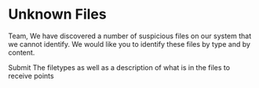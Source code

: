 <h1>Unknown Files</h1>
<p> Team, We have discovered a number of suspicious files on our system that we cannot identify. We would like you to identify these files by type and by content. </p>

<p> Submit The filetypes as well as a description of what is in the files to receive points</P>